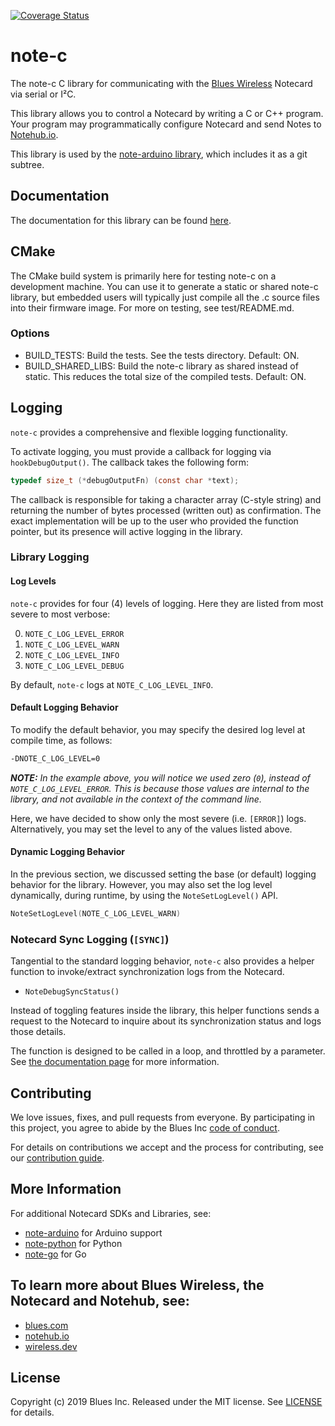 [![Coverage Status](https://coveralls.io/repos/github/blues/note-c/badge.svg?branch=master)](https://coveralls.io/github/blues/note-c?branch=master)

# note-c

The note-c C library for communicating with the
[Blues Wireless][blues] Notecard via serial or I²C.

This library allows you to control a Notecard by writing a C
or C++ program. Your program may programmatically configure Notecard and send
Notes to [Notehub.io][notehub].

This library is used by the [note-arduino library][note-arduino], which includes
it as a git subtree.

## Documentation

The documentation for this library can be found [here](https://blues.github.io/note-c/index.html).

## CMake

The CMake build system is primarily here for testing note-c on a development
machine. You can use it to generate a static or shared note-c library, but
embedded users will typically just compile all the .c source files into their
firmware image. For more on testing, see test/README.md.

### Options

- BUILD_TESTS: Build the tests. See the tests directory. Default: ON.
- BUILD_SHARED_LIBS: Build the note-c library as shared instead of static. This
reduces the total size of the compiled tests. Default: ON.

## Logging

`note-c` provides a comprehensive and flexible logging functionality.

To activate logging, you must provide a callback for logging via
`hookDebugOutput()`. The callback takes the following form:

```c
typedef size_t (*debugOutputFn) (const char *text);
```

The callback is responsible for taking a character array (C-style string) and
returning the number of bytes processed (written out) as confirmation. The
exact implementation will be up to the user who provided the function pointer,
but its presence will active logging in the library.

### Library Logging

#### Log Levels

`note-c` provides for four (4) levels of logging. Here they are listed from
most severe to most verbose:

0. `NOTE_C_LOG_LEVEL_ERROR`
1. `NOTE_C_LOG_LEVEL_WARN`
2. `NOTE_C_LOG_LEVEL_INFO`
3. `NOTE_C_LOG_LEVEL_DEBUG`

By default, `note-c` logs at `NOTE_C_LOG_LEVEL_INFO`.

#### Default Logging Behavior

To modify the default behavior, you may specify the desired log level at compile
time, as follows:

```sh
-DNOTE_C_LOG_LEVEL=0
```

_**NOTE:** In the example above, you will notice we used zero (`0`), instead of
`NOTE_C_LOG_LEVEL_ERROR`. This is because those values are internal to the
library, and not available in the context of the command line._

Here, we have decided to show only the most severe (i.e. `[ERROR]`) logs.
Alternatively, you may set the level to any of the values listed above.

#### Dynamic Logging Behavior

In the previous section, we discussed setting the base (or default) logging
behavior for the library. However, you may also set the log level dynamically,
during runtime, by using the `NoteSetLogLevel()` API.

```c
NoteSetLogLevel(NOTE_C_LOG_LEVEL_WARN)
```

### Notecard Sync Logging (`[SYNC]`)

Tangential to the standard logging behavior, `note-c` also provides a helper
function to invoke/extract synchronization logs from the Notecard.

- `NoteDebugSyncStatus()`

Instead of toggling features inside the library, this helper functions sends a
request to the Notecard to inquire about its synchronization status and logs
those details.

The function is designed to be called in a loop, and throttled by a parameter.
See [the documentation page](https://blues.github.io/note-c/api_reference.html#c.NoteDebugSyncStatus)
for more information.

## Contributing

We love issues, fixes, and pull requests from everyone. By participating in this
project, you agree to abide by the Blues Inc [code of conduct].

For details on contributions we accept and the process for contributing, see our
[contribution guide](CONTRIBUTING.md).

## More Information

For additional Notecard SDKs and Libraries, see:

- [note-arduino][note-arduino] for Arduino support
- [note-python][note-python] for Python
- [note-go][note-go] for Go

## To learn more about Blues Wireless, the Notecard and Notehub, see:

- [blues.com](https://blues.io)
- [notehub.io][notehub]
- [wireless.dev](https://wireless.dev)

## License

Copyright (c) 2019 Blues Inc. Released under the MIT license. See
[LICENSE](LICENSE) for details.

[blues]: https://blues.com
[notehub]: https://notehub.io
[note-arduino]: https://github.com/blues/note-arduino
[note-go]: https://github.com/blues/note-go
[note-python]: https://github.com/blues/note-python
[code of conduct]: https://blues.github.io/opensource/code-of-conduct
